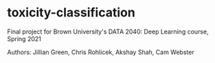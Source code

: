 # toxicity-classification

Final project for Brown University's DATA 2040: Deep Learning course, Spring 2021

Authors: Jillian Green, Chris Rohlicek, Akshay Shah, Cam Webster
